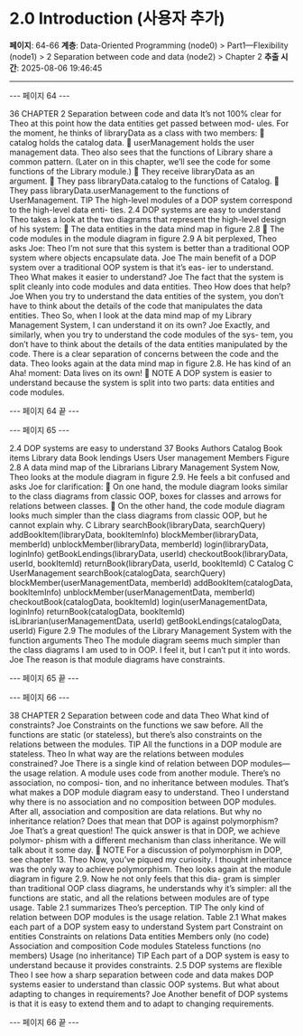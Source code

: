 # 2.0 Introduction (사용자 추가)

**페이지**: 64-66
**계층**: Data-Oriented Programming (node0) > Part1—Flexibility (node1) > 2 Separation between code and data (node2) > Chapter 2
**추출 시간**: 2025-08-06 19:46:45

---


--- 페이지 64 ---

36 CHAPTER 2 Separation between code and data
It’s not 100% clear for Theo at this point how the data entities get passed between mod-
ules. For the moment, he thinks of libraryData as a class with two members:
 catalog holds the catalog data.
 userManagement holds the user management data.
Theo also sees that the functions of Library share a common pattern. (Later on in this
chapter, we’ll see the code for some functions of the Library module.)
 They receive libraryData as an argument.
 They pass libraryData.catalog to the functions of Catalog.
 They pass libraryData.userManagement to the functions of UserManagement.
TIP The high-level modules of a DOP system correspond to the high-level data enti-
ties.
2.4 DOP systems are easy to understand
Theo takes a look at the two diagrams that represent the high-level design of his system:
 The data entities in the data mind map in figure 2.8
 The code modules in the module diagram in figure 2.9
A bit perplexed, Theo asks Joe:
Theo I’m not sure that this system is better than a traditional OOP system where
objects encapsulate data.
Joe The main benefit of a DOP system over a traditional OOP system is that it’s eas-
ier to understand.
Theo What makes it easier to understand?
Joe The fact that the system is split cleanly into code modules and data entities.
Theo How does that help?
Joe When you try to understand the data entities of the system, you don’t have to
think about the details of the code that manipulates the data entities.
Theo So, when I look at the data mind map of my Library Management System, I can
understand it on its own?
Joe Exactly, and similarly, when you try to understand the code modules of the sys-
tem, you don’t have to think about the details of the data entities manipulated
by the code. There is a clear separation of concerns between the code and the
data.
Theo looks again at the data mind map in figure 2.8. He has kind of an Aha! moment:
Data lives on its own!
 NOTE A DOP system is easier to understand because the system is split into two
parts: data entities and code modules.

--- 페이지 64 끝 ---


--- 페이지 65 ---

2.4 DOP systems are easy to understand 37
Books
Authors
Catalog
Book items
Library data Book lendings
Users
User management Members
Figure 2.8 A data mind map of the
Librarians
Library Management System
Now, Theo looks at the module diagram in figure 2.9. He feels a bit confused and asks Joe
for clarification:
 On one hand, the module diagram looks similar to the class diagrams from classic
OOP, boxes for classes and arrows for relations between classes.
 On the other hand, the code module diagram looks much simpler than the class
diagrams from classic OOP, but he cannot explain why.
C Library
searchBook(libraryData, searchQuery)
addBookItem(libraryData, bookItemInfo)
blockMember(libraryData, memberId)
unblockMember(libraryData, memberId)
login(libraryData, loginInfo)
getBookLendings(libraryData, userId)
checkoutBook(libraryData, userId, bookItemId)
returnBook(libraryData, userId, bookItemId)
C Catalog
C UserManagement
searchBook(catalogData, searchQuery)
blockMember(userManagementData, memberId)
addBookItem(catalogData, bookItemInfo)
unblockMember(userManagementData, memberId)
checkoutBook(catalogData, bookItemId)
login(userManagementData, loginInfo)
returnBook(catalogData, bookItemId)
isLibrarian(userManagementData, userId)
getBookLendings(catalogData, userId)
Figure 2.9 The modules of the Library Management System with the function arguments
Theo The module diagram seems much simpler than the class diagrams I am used to
in OOP. I feel it, but I can’t put it into words.
Joe The reason is that module diagrams have constraints.

--- 페이지 65 끝 ---


--- 페이지 66 ---

38 CHAPTER 2 Separation between code and data
Theo What kind of constraints?
Joe Constraints on the functions we saw before. All the functions are static (or
stateless), but there’s also constraints on the relations between the modules.
TIP All the functions in a DOP module are stateless.
Theo In what way are the relations between modules constrained?
Joe There is a single kind of relation between DOP modules—the usage relation. A
module uses code from another module. There’s no association, no composi-
tion, and no inheritance between modules. That’s what makes a DOP module
diagram easy to understand.
Theo I understand why there is no association and no composition between DOP
modules. After all, association and composition are data relations. But why no
inheritance relation? Does that mean that DOP is against polymorphism?
Joe That’s a great question! The quick answer is that in DOP, we achieve polymor-
phism with a different mechanism than class inheritance. We will talk about it
some day.
 NOTE For a discussion of polymorphism in DOP, see chapter 13.
Theo Now, you’ve piqued my curiosity. I thought inheritance was the only way to
achieve polymorphism.
Theo looks again at the module diagram in figure 2.9. Now he not only feels that this dia-
gram is simpler than traditional OOP class diagrams, he understands why it’s simpler: all
the functions are static, and all the relations between modules are of type usage. Table 2.1
summarizes Theo’s perception.
TIP The only kind of relation between DOP modules is the usage relation.
Table 2.1 What makes each part of a DOP system easy to understand
System part Constraint on entities Constraints on relations
Data entities Members only (no code) Association and composition
Code modules Stateless functions (no members) Usage (no inheritance)
TIP Each part of a DOP system is easy to understand because it provides constraints.
2.5 DOP systems are flexible
Theo I see how a sharp separation between code and data makes DOP systems easier
to understand than classic OOP systems. But what about adapting to changes
in requirements?
Joe Another benefit of DOP systems is that it is easy to extend them and to adapt to
changing requirements.

--- 페이지 66 끝 ---
